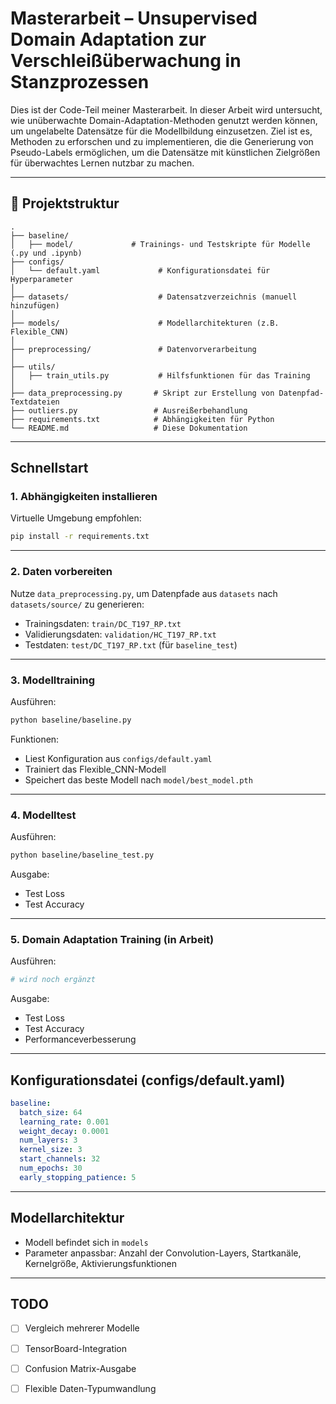 
# Masterarbeit – Unsupervised Domain Adaptation zur Verschleißüberwachung in Stanzprozessen

Dies ist der Code-Teil meiner Masterarbeit. In dieser Arbeit wird untersucht, wie unüberwachte Domain-Adaptation-Methoden genutzt werden können, um ungelabelte Datensätze für die Modellbildung einzusetzen. Ziel ist es, Methoden zu erforschen und zu implementieren, die die Generierung von Pseudo-Labels ermöglichen, um die Datensätze mit künstlichen Zielgrößen für überwachtes Lernen nutzbar zu machen.

---

## 📁 Projektstruktur

```
.
├── baseline/
│   ├── model/             # Trainings- und Testskripte für Modelle (.py und .ipynb)
├── configs/
│   └── default.yaml             # Konfigurationsdatei für Hyperparameter
│
├── datasets/                    # Datensatzverzeichnis (manuell hinzufügen)
│
├── models/                      # Modellarchitekturen (z.B. Flexible_CNN)
│
├── preprocessing/               # Datenvorverarbeitung
│
├── utils/
│   ├── train_utils.py           # Hilfsfunktionen für das Training
│
├── data_preprocessing.py       # Skript zur Erstellung von Datenpfad-Textdateien
├── outliers.py                 # Ausreißerbehandlung
├── requirements.txt            # Abhängigkeiten für Python
└── README.md                   # Diese Dokumentation
```

---

## Schnellstart

### 1. Abhängigkeiten installieren

Virtuelle Umgebung empfohlen:

```bash
pip install -r requirements.txt
```

---

### 2. Daten vorbereiten

Nutze `data_preprocessing.py`, um Datenpfade aus `datasets` nach `datasets/source/` zu generieren:

- Trainingsdaten: `train/DC_T197_RP.txt`
- Validierungsdaten: `validation/HC_T197_RP.txt`
- Testdaten: `test/DC_T197_RP.txt` (für `baseline_test`)

---

### 3. Modelltraining

Ausführen:

```bash
python baseline/baseline.py
```

Funktionen:
- Liest Konfiguration aus `configs/default.yaml`
- Trainiert das Flexible_CNN-Modell
- Speichert das beste Modell nach `model/best_model.pth`

---

### 4. Modelltest

Ausführen:

```bash
python baseline/baseline_test.py
```

Ausgabe:
- Test Loss
- Test Accuracy

---

### 5. Domain Adaptation Training (in Arbeit)

Ausführen:

```bash
# wird noch ergänzt
```

Ausgabe:
- Test Loss
- Test Accuracy
- Performanceverbesserung

---

## Konfigurationsdatei (configs/default.yaml)

```yaml
baseline:
  batch_size: 64
  learning_rate: 0.001
  weight_decay: 0.0001
  num_layers: 3
  kernel_size: 3
  start_channels: 32
  num_epochs: 30
  early_stopping_patience: 5
```

---

## Modellarchitektur

- Modell befindet sich in `models`
- Parameter anpassbar: Anzahl der Convolution-Layers, Startkanäle, Kernelgröße, Aktivierungsfunktionen

---

## TODO

- [ ] Vergleich mehrerer Modelle
- [ ] TensorBoard-Integration
- [ ] Confusion Matrix-Ausgabe
- [ ] Flexible Daten-Typumwandlung


